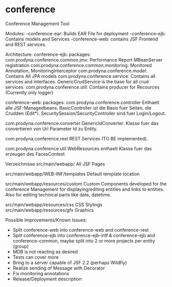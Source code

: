 conference
==========

Conference Management Tool


Modules:
-conference-ear: Builds EAR File for deployment
-conference-ejb: Contains models and Services
-conference-web: contains JSF Frontend and REST services.

Architecture:
conference-ejb:
packages:
com.prodyna.conference.common.jmx: Performance Report MBeanServer registration 
com.prodyna.conference.common.monitoring: Monitored Annotation, MonitoringInterceptor
com.prodyna.conference.model: Contains All JPA models
com.prodyna.conference.service: Contains all services and interfaces. GenericCrudService is the base for all crud services.
com.prodyna.conference.util: Contains producer for Recources (Currently only logger)


conference-web:
packages:
com.prodyna.conference.controller
Enthaelt alle JSF-Managedbeans. BasicController ist die Basis fuer Seiten, die Crudden (Edit*).
SecuritySession/SecurityController sind fuer Login/Logout.


com.prodyna.conference.converter
GenericIdConverter: Klasse fuer das convertieren von Url Parameter Id zu Entity.
 
com.prodyna.conference.rest
REST Services (TO BE implemented).

com.prodyna.conference.util
WebResources enthaelt Klasse fuer das erzeugen des FacesContext

Verzeichnisse
src/main/webapp/
All JSF Pages

src/main/webapp/WEB-INF/templates
Default template location

src/main/webapp/resources/custom
Custom Components developed for the conference Management for displaying/editing entities and links to entities. Also for editing technical parts like date, datetime.

src/main/webapp/resources/css
CSS Stylings
src/main/webapp/resources/gfx
Graphics



Possible Improvements/Known Issues:
* Split conference-web into conference-web and conference-rest
* Split conference-ejb into conference-ejb-intf & conference-ejb and conference-common, maybe split into 2 or more projects per entity (group)
* MDB is not reacting as desired
* Tests can cover more
* Bring to a server capable of JSF 2.2 (perhaps Wildfly)
* Realize sending of Message with Decorator
* Fix monitoring annotations
* Release/Deployment description
